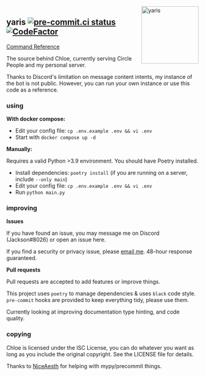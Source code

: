 <img width="150" align="right" alt="yaris" src="https://cdn.discordapp.com/attachments/942564255704682496/1049488483942674452/4d9c3a2aa238aeb4d9f3f8acbe56b869_1.png">

## yaris [![pre-commit.ci status](https://results.pre-commit.ci/badge/github/jacksonisiah/yaris/master.svg)](https://results.pre-commit.ci/latest/github/jacksonisiah/yaris/master) [![CodeFactor](https://www.codefactor.io/repository/github/jacksonisiah/yaris/badge?s=f8dabfaa24ae50547736d332fac26b85c97b660f)](https://www.codefactor.io/repository/github/jacksonisiah/yaris)
[Command Reference](https://github.com/jacksonisiah/yaris/wiki/Commands) 

The source behind Chloe, currently serving Circle People and my personal server.

Thanks to Discord's limitation on message content intents, my instance of the bot is not public. However, you can run your own instance or use this code as a reference.

### using
**With docker compose:**

* Edit your config file: `cp .env.example .env && vi .env`
* Start with `docker compose up -d`

**Manually:**

Requires a valid Python >3.9 environment. You should have Poetry installed.

* Install dependencies: `poetry install` (if you are running on a server, include `--only main`)
* Edit your config file: `cp .env.example .env && vi .env`
* Run `python main.py`

### improving
**Issues**

If you have found an issue, you may message me on Discord (Jackson#8026) or open an issue here.

If you find a security or privacy issue, please [email me](mailto:jackson@catfile.me). 48-hour response guaranteed.

**Pull requests**

Pull requests are accepted to add features or improve things.

This project uses `poetry` to manage dependencies & uses `black` code style.
`pre-commit` hooks are provided to keep everything tidy, please use them.

Currently looking at improving documentation type hinting, and code quality.

### copying
Chloe is licensed under the ISC License, you can do whatever you want as long as you include the original copyright.
See the LICENSE file for details.

Thanks to [NiceAesth](https://github.com/NiceAesth) for helping with mypy/precommit things.
